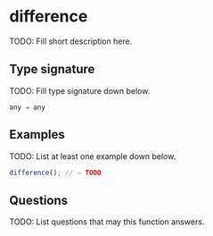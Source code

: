# difference

TODO: Fill short description here.

## Type signature

TODO: Fill type signature down below.

```
any ⇒ any
```

## Examples

TODO: List at least one example down below.

```javascript
difference(); // ⇒ TODO
```

## Questions

TODO: List questions that may this function answers.
